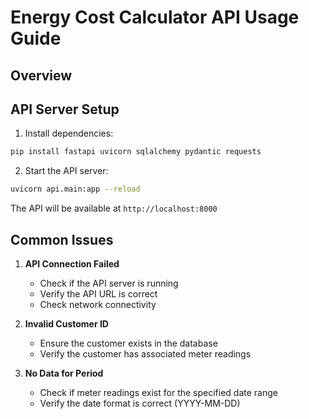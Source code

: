 # Energy Cost Calculator API Usage Guide

## Overview

## API Server Setup

1. Install dependencies:
```bash
pip install fastapi uvicorn sqlalchemy pydantic requests
```

2. Start the API server:
```bash
uvicorn api.main:app --reload
```

The API will be available at `http://localhost:8000`


## Common Issues

1. **API Connection Failed**
   - Check if the API server is running
   - Verify the API URL is correct
   - Check network connectivity

2. **Invalid Customer ID**
   - Ensure the customer exists in the database
   - Verify the customer has associated meter readings

3. **No Data for Period**
   - Check if meter readings exist for the specified date range
   - Verify the date format is correct (YYYY-MM-DD)
